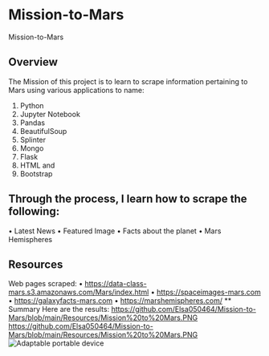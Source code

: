 # Mission-to-Mars
Mission-to-Mars
## Overview
The Mission of this project is to learn to scrape information pertaining to Mars using various applications to name:
1.	Python
2.	Jupyter Notebook 
3.	Pandas
4.	BeautifulSoup
5.	Splinter
6.	Mongo
7.	Flask
8.	HTML and 
9.	Bootstrap 

## Through the process, I learn how to scrape the following: 
•	Latest News
•	Featured Image
•	Facts about the planet
•	Mars Hemispheres
## Resources
Web pages scraped:
•	https://data-class-mars.s3.amazonaws.com/Mars/index.html
•	https://spaceimages-mars.com
•	https://galaxyfacts-mars.com
•	https://marshemispheres.com/
** Summary
Here are the results: 
https://github.com/Elsa050464/Mission-to-Mars/blob/main/Resources/Mission%20to%20Mars.PNG
https://github.com/Elsa050464/Mission-to-Mars/blob/main/Resources/Mission%20to%20Mars.PNG
![Adaptable portable device](https://user-images.githubusercontent.com/93121665/151750817-746fc20b-373d-4f61-9564-c1d2a4de0e06.PNG)
